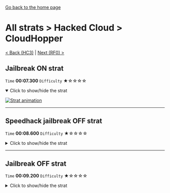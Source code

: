 [Go back to the home page](https://github.com/Doublevil/scbspeedrun)

# All strats > Hacked Cloud > CloudHopper

[< Back (HC3)](https://github.com/Doublevil/scbspeedrun/blob/main/levels/all_lvl/HC/HC3.md) | [Next (RF0) >](https://github.com/Doublevil/scbspeedrun/blob/main/levels/all_lvl/RF/RF0.md)

## Jailbreak ON strat

`Time` **00:07.300** `Difficulty` ★☆☆☆☆
<details open>
  <summary>Click to show/hide the strat</summary>

  [![Strat animation](https://github.com/Doublevil/scbspeedrun/blob/main/media/levels/HC/CloudHopper_Strat.webp)](https://github.com/Doublevil/scbspeedrun/blob/main/media/levels/HC/CloudHopper_Strat.mp4?raw=true)
</details>

---
## Speedhack jailbreak OFF strat

`Time` **00:08.600** `Difficulty` ★☆☆☆☆
<details>
  <summary>Click to show/hide the strat</summary>

  [![Strat animation](https://github.com/Doublevil/scbspeedrun/blob/main/media/levels/HC/CloudHopper_S_JailbreakOff.webp)](https://github.com/Doublevil/scbspeedrun/blob/main/media/levels/HC/CloudHopper_S_JailbreakOff.mp4?raw=true)
</details>

---
## Jailbreak OFF strat

`Time` **00:09.200** `Difficulty` ★☆☆☆☆
<details>
  <summary>Click to show/hide the strat</summary>

  [![Strat animation](https://github.com/Doublevil/scbspeedrun/blob/main/media/levels/HC/CloudHopper_JailbreakOff.webp)](https://github.com/Doublevil/scbspeedrun/blob/main/media/levels/HC/CloudHopper_JailbreakOff.mp4?raw=true)
</details>
